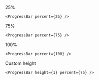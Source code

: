 25%

    <ProgressBar percent={25} />

75%

    <ProgressBar percent={75} />

100%

    <ProgressBar percent={100} />

Custom height

    <ProgressBar height={1} percent={75} />
